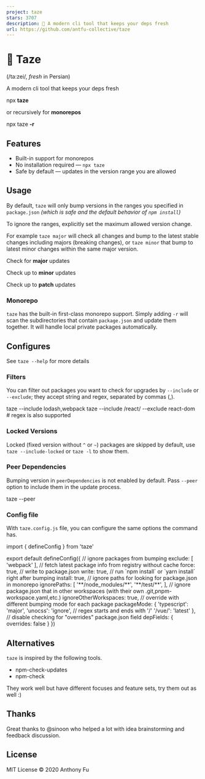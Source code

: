 ```yaml
---
project: taze
stars: 3707
description: 🥦 A modern cli tool that keeps your deps fresh
url: https://github.com/antfu-collective/taze
---
```


🥦 Taze
=======

(/ta:zei/, _fresh_ in Persian)

A modern cli tool that keeps your deps fresh

npx **taze**

or recursively for **monorepos**

npx taze **\-r**

Features
--------

-   Built-in support for monorepos
-   No installation required — `npx taze`
-   Safe by default — updates in the version range you are allowed

Usage
-----

By default, `taze` will only bump versions in the ranges you specified in `package.json` _(which is safe and the default behavior of `npm install`)_

To ignore the ranges, explicitly set the maximum allowed version change.

For example `taze major` will check all changes and bump to the latest stable changes including majors (breaking changes), or `taze minor` that bump to latest minor changes within the same major version.

  

Check for **major** updates  

Check up to **minor** updates  

Check up to **patch** updates  

### Monorepo

`taze` has the built-in first-class monorepo support. Simply adding `-r` will scan the subdirectories that contain `package.json` and update them together. It will handle local private packages automatically.

Configures
----------

See `taze --help` for more details

### Filters

You can filter out packages you want to check for upgrades by `--include` or `--exclude`; they accept string and regex, separated by commas (,).

taze --include lodash,webpack
taze --include /react/ --exclude react-dom # regex is also supported

### Locked Versions

Locked (fixed version without `^` or `~`) packages are skipped by default, use `taze --include-locked` or `taze -l` to show them.

### Peer Dependencies

Bumping version in `peerDependencies` is not enabled by default. Pass `--peer` option to include them in the update process.

taze --peer

### Config file

With `taze.config.js` file, you can configure the same options the command has.

import { defineConfig } from 'taze'

export default defineConfig({
  // ignore packages from bumping
  exclude: \[
    'webpack'
  \],
  // fetch latest package info from registry without cache
  force: true,
  // write to package.json
  write: true,
  // run \`npm install\` or \`yarn install\` right after bumping
  install: true,
  // ignore paths for looking for package.json in monorepo
  ignorePaths: \[
    '\*\*/node\_modules/\*\*',
    '\*\*/test/\*\*',
  \],
  // ignore package.json that in other workspaces (with their own .git,pnpm-workspace.yaml,etc.)
  ignoreOtherWorkspaces: true,
  // override with different bumping mode for each package
  packageMode: {
    'typescript': 'major',
    'unocss': 'ignore',
    // regex starts and ends with '/'
    '/vue/': 'latest'
  },
  // disable checking for "overrides" package.json field
  depFields: {
    overrides: false
  }
})

Alternatives
------------

`taze` is inspired by the following tools.

-   npm-check-updates
-   npm-check

They work well but have different focuses and feature sets, try them out as well :)

Thanks
------

Great thanks to @sinoon who helped a lot with idea brainstorming and feedback discussion.

License
-------

MIT License © 2020 Anthony Fu
